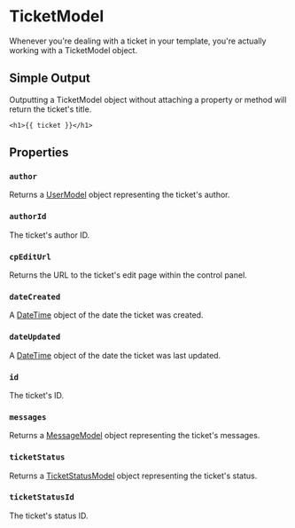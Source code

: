# TicketModel

Whenever you're dealing with a ticket in your template, you're actually working with a TicketModel object.

## Simple Output

Outputting a TicketModel object without attaching a property or method will return the ticket's title.

```twig
<h1>{{ ticket }}</h1>
```

## Properties

### `author`

Returns a [UserModel](https://docs.craftcms.com/api/v3/craft-elements-user.html) object representing the ticket's author.

### `authorId`

The ticket's author ID.

### `cpEditUrl`

Returns the URL to the ticket's edit page within the control panel.

### `dateCreated`

A [DateTime](http://php.net/manual/en/class.datetime.php) object of the date the ticket was created.

### `dateUpdated`

A [DateTime](http://php.net/manual/en/class.datetime.php) object of the date the ticket was last updated.

### `id`

The ticket's ID.

### `messages`

Returns a [MessageModel](messagemodel.md) object representing the ticket's messages.

### `ticketStatus`

Returns a [TicketStatusModel](ticketstatusmodel.md) object representing the ticket's status.

### `ticketStatusId`

The ticket's status ID.
